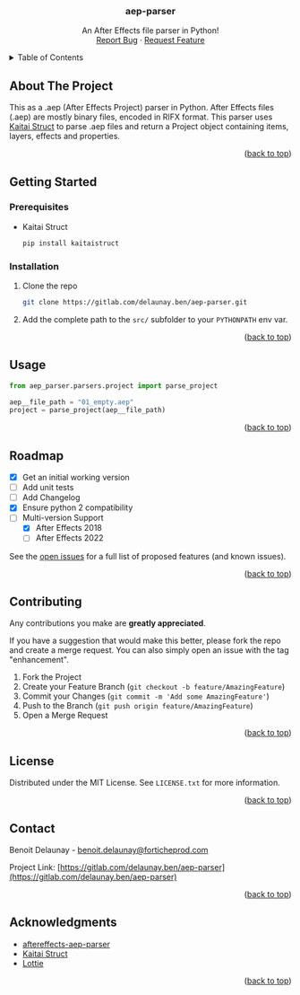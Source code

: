 <a name="readme-top"></a>

<!-- PROJECT NAME -->
<br />
<div align="center">
  <!-- <a href="https://gitlab.com/delaunay.ben/aep-parser">
    <img src="images/logo.png" alt="Logo" width="80" height="80">
  </a> -->

  <h3 align="center">aep-parser</h3>

  <p align="center">
    An After Effects file parser in Python!
    <!-- <br />
    <a href="https://gitlab.com/delaunay.ben/aep-parser"><strong>Explore the docs »</strong></a>
    <br /> -->
    <br />
    <!-- <a href="https://gitlab.com/delaunay.ben/aep-parser">View Demo</a>
    · -->
    <a href="https://gitlab.com/delaunay.ben/aep-parser/-/issues">Report Bug</a>
    ·
    <a href="https://gitlab.com/delaunay.ben/aep-parser/-/issues">Request Feature</a>
  </p>
</div>



<!-- TABLE OF CONTENTS -->
<details>
  <summary>Table of Contents</summary>
  <ol>
    <li>
      <a href="#about-the-project">About The Project</a>
    </li>
    <li>
      <a href="#getting-started">Getting Started</a>
      <ul>
        <li><a href="#prerequisites">Prerequisites</a></li>
        <li><a href="#installation">Installation</a></li>
      </ul>
    </li>
    <li><a href="#usage">Usage</a></li>
    <li><a href="#roadmap">Roadmap</a></li>
    <li><a href="#contributing">Contributing</a></li>
    <li><a href="#license">License</a></li>
    <li><a href="#contact">Contact</a></li>
    <li><a href="#acknowledgments">Acknowledgments</a></li>
  </ol>
</details>



<!-- ABOUT THE PROJECT -->
## About The Project


This as a .aep (After Effects Project) parser in Python. After Effects files (.aep) are mostly binary files, encoded in RIFX format. This parser uses [Kaitai Struct](https://kaitai.io/) to parse .aep files and return a Project object containing items, layers, effects and properties.

<p align="right">(<a href="#readme-top">back to top</a>)</p>



<!-- GETTING STARTED -->
## Getting Started

### Prerequisites

* Kaitai Struct
  ```sh
  pip install kaitaistruct
  ```

### Installation

1. Clone the repo
   ```sh
   git clone https://gitlab.com/delaunay.ben/aep-parser.git
   ```
2. Add the complete path to the `src/` subfolder to your `PYTHONPATH` env var.

<p align="right">(<a href="#readme-top">back to top</a>)</p>




<!-- USAGE EXAMPLES -->
## Usage

```python
from aep_parser.parsers.project import parse_project

aep__file_path = "01_empty.aep"
project = parse_project(aep__file_path)
```

<p align="right">(<a href="#readme-top">back to top</a>)</p>




<!-- ROADMAP -->
## Roadmap

- [x] Get an initial working version
- [ ] Add unit tests
- [ ] Add Changelog
- [x] Ensure python 2 compatibility
- [ ] Multi-version Support
    - [x] After Effects 2018
    - [ ] After Effects 2022

See the [open issues](https://gitlab.com/delaunay.ben/aep-parser/-/issues) for a full list of proposed features (and known issues).

<p align="right">(<a href="#readme-top">back to top</a>)</p>




<!-- CONTRIBUTING -->
## Contributing

Any contributions you make are **greatly appreciated**.

If you have a suggestion that would make this better, please fork the repo and create a merge request. You can also simply open an issue with the tag "enhancement".

1. Fork the Project
2. Create your Feature Branch (`git checkout -b feature/AmazingFeature`)
3. Commit your Changes (`git commit -m 'Add some AmazingFeature'`)
4. Push to the Branch (`git push origin feature/AmazingFeature`)
5. Open a Merge Request

<p align="right">(<a href="#readme-top">back to top</a>)</p>




<!-- LICENSE -->
## License

Distributed under the MIT License. See `LICENSE.txt` for more information.

<p align="right">(<a href="#readme-top">back to top</a>)</p>




<!-- CONTACT -->
## Contact

Benoit Delaunay - benoit.delaunay@forticheprod.com

Project Link: [https://gitlab.com/delaunay.ben/aep-parser](https://gitlab.com/delaunay.ben/aep-parser)

<p align="right">(<a href="#readme-top">back to top</a>)</p>




<!-- ACKNOWLEDGMENTS -->
## Acknowledgments

* [aftereffects-aep-parser](https://github.com/boltframe/aftereffects-aep-parser)
* [Kaitai Struct](https://kaitai.io)
* [Lottie](https://lottiefiles.github.io/lottie-docs/aep/#pprf)

<p align="right">(<a href="#readme-top">back to top</a>)</p>
